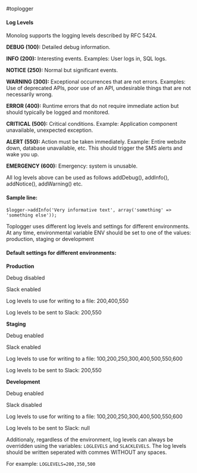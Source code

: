 #toplogger

#### Log Levels

Monolog supports the logging levels described by RFC 5424.

**DEBUG (100):** Detailed debug information.

**INFO (200):** Interesting events. Examples: User logs in, SQL logs.

**NOTICE (250):** Normal but significant events.

**WARNING (300):** Exceptional occurrences that are not errors. Examples: Use of deprecated APIs, poor use of an API, undesirable things that are not necessarily wrong.

**ERROR (400):** Runtime errors that do not require immediate action but should typically be logged and monitored.

**CRITICAL (500):** Critical conditions. Example: Application component unavailable, unexpected exception.

**ALERT (550):** Action must be taken immediately. Example: Entire website down, database unavailable, etc. This should trigger the SMS alerts and wake you up.

**EMERGENCY (600):** Emergency: system is unusable.

All log levels above can be used as follows addDebug(), addInfo(), addNotice(), addWarning() etc.

#### Sample line:

```$logger->addInfo('Very informative text', array('something' => 'something else'));```

Toplogger uses different log levels and settings for different environments. At any time, environmental variable ENV should be set to one of the values: production, staging or development

#### Default settings for different environments:

**Production**

Debug disabled

Slack enabled

Log levels to use for writing to a file: 200,400,550

Log levels to be sent to Slack: 200,550

**Staging**

Debug enabled

Slack enabled

Log levels to use for writing to a file: 100,200,250,300,400,500,550,600

Log levels to be sent to Slack: 200,550

**Development**

Debug enabled

Slack disabled

Log levels to use for writing to a file: 100,200,250,300,400,500,550,600

Log levels to be sent to Slack: null

Additionaly, regardless of the environment, log levels can always be overridden using the variables: ```LOGLEVELS``` and ```SLACKLEVELS```. The log levels should be written seperated with commes WITHOUT any spaces.

For example: ```LOGLEVELS=200,350,500```
